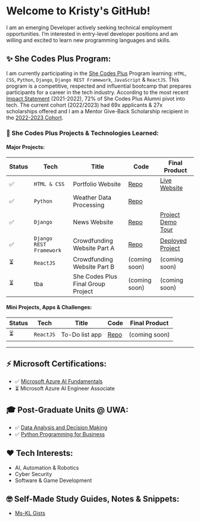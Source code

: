 # Welcome to Kristy's GitHub!

I am an emerging Developer actively seeking technical employment opportunities. I’m interested in entry-level developer positions and am willing and excited to learn new programming languages and skills.

## ✨ She Codes Plus Program:
I am currently participating in the [She Codes Plus](https://shecodes.com.au/program/plus/) Program learning: `HTML`, `CSS`, `Python`, `Django`, `Django REST Framework`, `JavaScript` & `ReactJS`. This program is a competitive, respected and influential bootcamp that prepares participants for a career in the tech industry. According to the most recent [Impact Statement](https://shecodes.com.au/impact/) (2021-2022), 72% of She Codes Plus Alumni pivot into tech. The current cohort (2022/2023) had 69x applicants & 27x scholarships offered and I am a Mentor Give-Back Scholarship recipient in the [2022-2023 Cohort](https://shecodes.com.au/blog/introducing-the-she-codes-plus-cohort-for-perth-2022-2023/).

### 🌱 She Codes Plus Projects & Technologies Learned:
#### Major Projects:

Status | Tech | Title | Code | Final Product
--- | --- | --- | --- | ---
✅ | `HTML & CSS` | Portfolio Website | [Repo](https://github.com/Ms-KL/Ms-KL.github.io) | [Live Website](https://ms-kl.github.io/)
✅ | `Python` | Weather Data Processing | [Repo](https://github.com/Ms-KL/she-codes-python-weather-project-Ms-KL) |
✅ | `Django` | News Website | [Repo](https://github.com/Ms-KL/she-codes-django-news-project-Ms-KL) | [Project Demo Tour](https://www.loom.com/share/fa6a7813a17f41b69c7a54d8ddf87a7a)
✅ | `Django REST Framework` | Crowdfunding Website Part A | [Repo](https://github.com/Ms-KL/she-codes-crowdfunding-api-project-Ms-KL) | [Deployed Project](https://icy-dew-540.fly.dev/)
⏳ | `ReactJS` | Crowdfunding Website Part B | (coming soon) | (coming soon)
⏳ | tba | She Codes Plus Final Group Project | (coming soon) | (coming soon)


#### Mini Projects, Apps & Challenges:
Status | Tech | Title | Code | Final Product
--- | --- | --- | --- | ---
⏳ | `ReactJS` | To-Do list app | [Repo](https://github.com/Ms-KL/todo-list) | (coming soon)

-----

## ⚡ Microsoft Certifications:
- ✅ [Microsoft
Azure AI Fundamentals](https://www.credly.com/badges/cf1a19d2-5f6e-49d2-9524-5eb88053f091/public_url)
- ⏳ Microsoft Azure AI Engineer Associate

## 🎓 Post-Graduate Units @ UWA:
- ✅ [Data Analysis and Decision Making](https://handbooks.uwa.edu.au/unitdetails?code=MGMT5504)
- ✅ [Python Programming for Business](https://handbooks.uwa.edu.au/unitdetails?code=BUSN5101)

## ❤️ Tech Interests:
- AI, Automation & Robotics
- Cyber Security
- Software & Game Development

## 🤓 Self-Made Study Guides, Notes & Snippets:
- [Ms-KL Gists](https://gist.github.com/Ms-KL)
